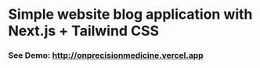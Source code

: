 # Simple website blog application with Next.js + Tailwind CSS

### See Demo: http://onprecisionmedicine.vercel.app 
